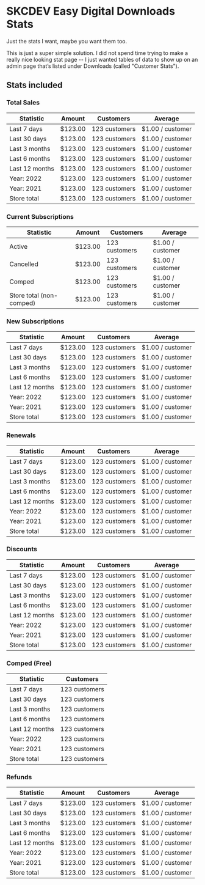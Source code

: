 # SKCDEV Easy Digital Downloads Stats

Just the stats I want, maybe you want them too.

This is just a super simple solution. I did not spend time trying to make a really nice looking stat page -- I just wanted tables of data to show up on an admin page that’s listed under Downloads (called "Customer Stats").

## Stats included

### Total Sales

| Statistic      | Amount  | Customers     | Average          |
|----------------|---------|---------------|------------------|
| Last 7 days    | $123.00 | 123 customers | $1.00 / customer |
| Last 30 days   | $123.00 | 123 customers | $1.00 / customer |
| Last 3 months  | $123.00 | 123 customers | $1.00 / customer |
| Last 6 months  | $123.00 | 123 customers | $1.00 / customer |
| Last 12 months | $123.00 | 123 customers | $1.00 / customer |
| Year: 2022     | $123.00 | 123 customers | $1.00 / customer |
| Year: 2021     | $123.00 | 123 customers | $1.00 / customer |
| Store total    | $123.00 | 123 customers | $1.00 / customer |

### Current Subscriptions

| Statistic                | Amount  | Customers     | Average          |
|--------------------------|---------|---------------|------------------|
| Active                   | $123.00 | 123 customers | $1.00 / customer |
| Cancelled                | $123.00 | 123 customers | $1.00 / customer |
| Comped                   | $123.00 | 123 customers | $1.00 / customer |
| Store total (non-comped) | $123.00 | 123 customers | $1.00 / customer |

### New Subscriptions

| Statistic      | Amount  | Customers     | Average          |
|----------------|---------|---------------|------------------|
| Last 7 days    | $123.00 | 123 customers | $1.00 / customer |
| Last 30 days   | $123.00 | 123 customers | $1.00 / customer |
| Last 3 months  | $123.00 | 123 customers | $1.00 / customer |
| Last 6 months  | $123.00 | 123 customers | $1.00 / customer |
| Last 12 months | $123.00 | 123 customers | $1.00 / customer |
| Year: 2022     | $123.00 | 123 customers | $1.00 / customer |
| Year: 2021     | $123.00 | 123 customers | $1.00 / customer |
| Store total    | $123.00 | 123 customers | $1.00 / customer |

### Renewals

| Statistic      | Amount  | Customers     | Average          |
|----------------|---------|---------------|------------------|
| Last 7 days    | $123.00 | 123 customers | $1.00 / customer |
| Last 30 days   | $123.00 | 123 customers | $1.00 / customer |
| Last 3 months  | $123.00 | 123 customers | $1.00 / customer |
| Last 6 months  | $123.00 | 123 customers | $1.00 / customer |
| Last 12 months | $123.00 | 123 customers | $1.00 / customer |
| Year: 2022     | $123.00 | 123 customers | $1.00 / customer |
| Year: 2021     | $123.00 | 123 customers | $1.00 / customer |
| Store total    | $123.00 | 123 customers | $1.00 / customer |

### Discounts

| Statistic      | Amount  | Customers     | Average          |
|----------------|---------|---------------|------------------|
| Last 7 days    | $123.00 | 123 customers | $1.00 / customer |
| Last 30 days   | $123.00 | 123 customers | $1.00 / customer |
| Last 3 months  | $123.00 | 123 customers | $1.00 / customer |
| Last 6 months  | $123.00 | 123 customers | $1.00 / customer |
| Last 12 months | $123.00 | 123 customers | $1.00 / customer |
| Year: 2022     | $123.00 | 123 customers | $1.00 / customer |
| Year: 2021     | $123.00 | 123 customers | $1.00 / customer |
| Store total    | $123.00 | 123 customers | $1.00 / customer |

### Comped (Free)

| Statistic      | Customers     |
|----------------|---------------|
| Last 7 days    | 123 customers |
| Last 30 days   | 123 customers |
| Last 3 months  | 123 customers |
| Last 6 months  | 123 customers |
| Last 12 months | 123 customers |
| Year: 2022     | 123 customers |
| Year: 2021     | 123 customers |
| Store total    | 123 customers |

### Refunds

| Statistic      | Amount  | Customers     | Average          |
|----------------|---------|---------------|------------------|
| Last 7 days    | $123.00 | 123 customers | $1.00 / customer |
| Last 30 days   | $123.00 | 123 customers | $1.00 / customer |
| Last 3 months  | $123.00 | 123 customers | $1.00 / customer |
| Last 6 months  | $123.00 | 123 customers | $1.00 / customer |
| Last 12 months | $123.00 | 123 customers | $1.00 / customer |
| Year: 2022     | $123.00 | 123 customers | $1.00 / customer |
| Year: 2021     | $123.00 | 123 customers | $1.00 / customer |
| Store total    | $123.00 | 123 customers | $1.00 / customer |
